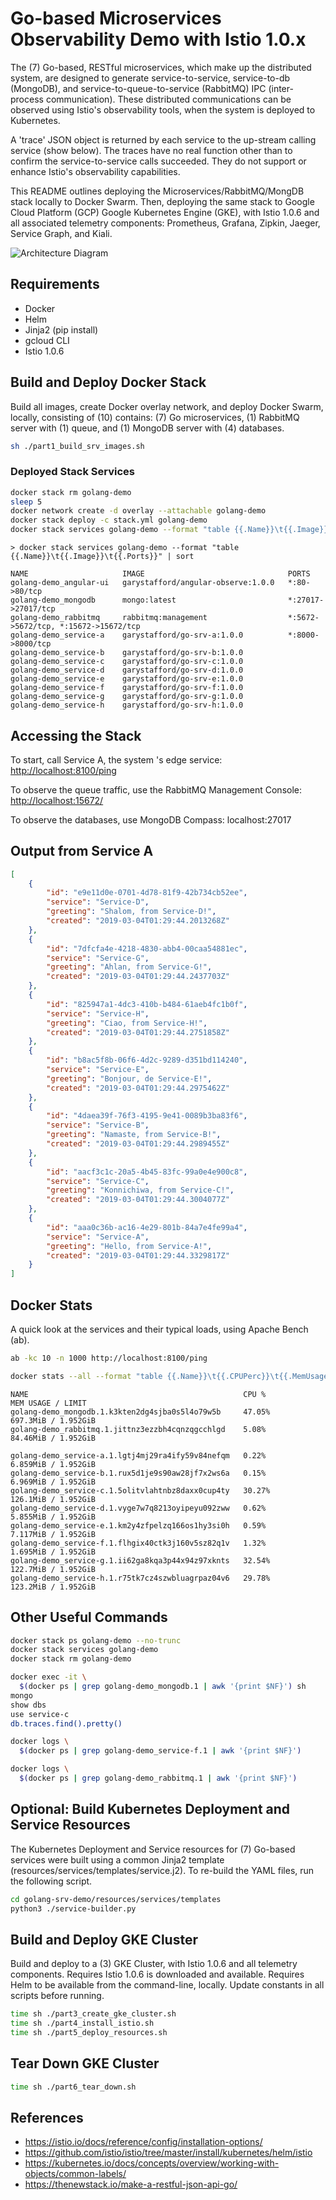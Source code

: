 # Go-based Microservices Observability Demo with Istio 1.0.x

The (7) Go-based, RESTful microservices, which make up the distributed system, are designed to generate service-to-service, service-to-db (MongoDB), and service-to-queue-to-service (RabbitMQ) IPC (inter-process communication). These distributed communications can be observed using Istio's observability tools, when the system is deployed to Kubernetes.

A 'trace' JSON object is returned by each service to the up-stream calling service (show below). The traces have no real function other than to confirm the service-to-service calls succeeded. They do not support or enhance Istio's observability capabilities.

This README outlines deploying the Microservices/RabbitMQ/MongDB stack locally to Docker Swarm. Then, deploying the same stack to Google Cloud Platform (GCP) Google Kubernetes Engine (GKE), with Istio 1.0.6 and all associated telemetry components: Prometheus, Grafana, Zipkin, Jaeger, Service Graph, and Kiali.

![Architecture Diagram](architecture_diagram_v2.png)

## Requirements

-   Docker
-   Helm
-   Jinja2 (pip install)
-   gcloud CLI
-   Istio 1.0.6

## Build and Deploy Docker Stack

Build all images, create Docker overlay network, and deploy Docker Swarm, locally, consisting of (10) contains: (7) Go microservices, (1) RabbitMQ server with (1) queue, and (1) MongoDB server with (4) databases.

```bash
sh ./part1_build_srv_images.sh
```

### Deployed Stack Services

```bash
docker stack rm golang-demo
sleep 5
docker network create -d overlay --attachable golang-demo
docker stack deploy -c stack.yml golang-demo
docker stack services golang-demo --format "table {{.Name}}\t{{.Image}}\t{{.Ports}}" | sort
```

```text
> docker stack services golang-demo --format "table {{.Name}}\t{{.Image}}\t{{.Ports}}" | sort

NAME                     IMAGE                                PORTS
golang-demo_angular-ui   garystafford/angular-observe:1.0.0   *:80->80/tcp
golang-demo_mongodb      mongo:latest                         *:27017->27017/tcp
golang-demo_rabbitmq     rabbitmq:management                  *:5672->5672/tcp, *:15672->15672/tcp
golang-demo_service-a    garystafford/go-srv-a:1.0.0          *:8000->8000/tcp
golang-demo_service-b    garystafford/go-srv-b:1.0.0
golang-demo_service-c    garystafford/go-srv-c:1.0.0
golang-demo_service-d    garystafford/go-srv-d:1.0.0
golang-demo_service-e    garystafford/go-srv-e:1.0.0
golang-demo_service-f    garystafford/go-srv-f:1.0.0
golang-demo_service-g    garystafford/go-srv-g:1.0.0
golang-demo_service-h    garystafford/go-srv-h:1.0.0
```

## Accessing the Stack

To start, call Service A, the system
's edge service: <http://localhost:8100/ping>

To observe the queue traffic, use the RabbitMQ Management Console: <http://localhost:15672/>

To observe the databases, use MongoDB Compass: localhost:27017

## Output from Service A

```json
[
    {
        "id": "e9e11d0e-0701-4d78-81f9-42b734cb52ee",
        "service": "Service-D",
        "greeting": "Shalom, from Service-D!",
        "created": "2019-03-04T01:29:44.2013268Z"
    },
    {
        "id": "7dfcfa4e-4218-4830-abb4-00caa54881ec",
        "service": "Service-G",
        "greeting": "Ahlan, from Service-G!",
        "created": "2019-03-04T01:29:44.2437703Z"
    },
    {
        "id": "825947a1-4dc3-410b-b484-61aeb4fc1b0f",
        "service": "Service-H",
        "greeting": "Ciao, from Service-H!",
        "created": "2019-03-04T01:29:44.2751858Z"
    },
    {
        "id": "b8ac5f8b-06f6-4d2c-9289-d351bd114240",
        "service": "Service-E",
        "greeting": "Bonjour, de Service-E!",
        "created": "2019-03-04T01:29:44.2975462Z"
    },
    {
        "id": "4daea39f-76f3-4195-9e41-0089b3ba83f6",
        "service": "Service-B",
        "greeting": "Namaste, from Service-B!",
        "created": "2019-03-04T01:29:44.2989455Z"
    },
    {
        "id": "aacf3c1c-20a5-4b45-83fc-99a0e4e900c8",
        "service": "Service-C",
        "greeting": "Konnichiwa, from Service-C!",
        "created": "2019-03-04T01:29:44.3004077Z"
    },
    {
        "id": "aaa0c36b-ac16-4e29-801b-84a7e4fe99a4",
        "service": "Service-A",
        "greeting": "Hello, from Service-A!",
        "created": "2019-03-04T01:29:44.3329817Z"
    }
]
```

## Docker Stats

A quick look at the services and their typical loads, using Apache Bench (ab).

```bash
ab -kc 10 -n 1000 http://localhost:8100/ping
```

```bash
docker stats --all --format "table {{.Name}}\t{{.CPUPerc}}\t{{.MemUsage}}"
```

```text
NAME                                                CPU %               MEM USAGE / LIMIT
golang-demo_mongodb.1.k3kten2dg4sjba0s5l4o79w5b     47.05%              697.3MiB / 1.952GiB
golang-demo_rabbitmq.1.jittnz3ezzbh4cqnzqgcchlgd    5.08%               84.46MiB / 1.952GiB

golang-demo_service-a.1.lgtj4mj29ra4ify59v84nefqm   0.22%               6.859MiB / 1.952GiB
golang-demo_service-b.1.rux5d1je9s90aw28jf7x2ws6a   0.15%               6.969MiB / 1.952GiB
golang-demo_service-c.1.5olitvlahtnbz8daxx0cup4ty   30.27%              126.1MiB / 1.952GiB
golang-demo_service-d.1.vyge7w7q8213oyipeyu092zww   0.62%               5.855MiB / 1.952GiB
golang-demo_service-e.1.km2y4zfpelzq166os1hy3si0h   0.59%               7.117MiB / 1.952GiB
golang-demo_service-f.1.flhgix40ctk3j160v5sz82q1v   1.32%               1.695MiB / 1.952GiB
golang-demo_service-g.1.ii62ga8kqa3p44x94z97xknts   32.54%              122.7MiB / 1.952GiB
golang-demo_service-h.1.r75tk7cz4szwbluagrpaz04v6   29.78%              123.2MiB / 1.952GiB
```

## Other Useful Commands

```bash
docker stack ps golang-demo --no-trunc
docker stack services golang-demo
docker stack rm golang-demo

docker exec -it \
  $(docker ps | grep golang-demo_mongodb.1 | awk '{print $NF}') sh
mongo
show dbs
use service-c
db.traces.find().pretty()

docker logs \
  $(docker ps | grep golang-demo_service-f.1 | awk '{print $NF}')

docker logs \
  $(docker ps | grep golang-demo_rabbitmq.1 | awk '{print $NF}')
```

## Optional: Build Kubernetes Deployment and Service Resources

The Kubernetes Deployment and Service resources for (7) Go-based services were built using a common Jinja2 template (resources/services/templates/service.j2). To re-build the YAML files, run the following script.

```bash
cd golang-srv-demo/resources/services/templates
python3 ./service-builder.py
```

## Build and Deploy GKE Cluster

Build and deploy to a (3) GKE Cluster, with Istio 1.0.6 and all telemetry components.
Requires Istio 1.0.6 is downloaded and available. Requires Helm to be available from the command-line, locally. Update constants in all scripts before running.

```bash
time sh ./part3_create_gke_cluster.sh
time sh ./part4_install_istio.sh
time sh ./part5_deploy_resources.sh
```

## Tear Down GKE Cluster

```bash
time sh ./part6_tear_down.sh
```

## References

-   <https://istio.io/docs/reference/config/installation-options/>
-   <https://github.com/istio/istio/tree/master/install/kubernetes/helm/istio>
-   <https://kubernetes.io/docs/concepts/overview/working-with-objects/common-labels/>
-   <https://thenewstack.io/make-a-restful-json-api-go/>
